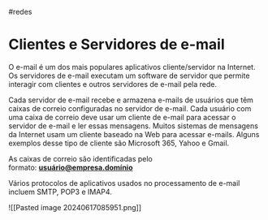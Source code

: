 #redes 
# Clientes e Servidores de e-mail

O e-mail é um dos mais populares aplicativos cliente/servidor na Internet. Os servidores de e-mail executam um software de servidor que permite interagir com clientes e outros servidores de e-mail pela rede.

Cada servidor de e-mail recebe e armazena e-mails de usuários que têm caixas de correio configuradas no servidor de e-mail. Cada usuário com uma caixa de correio deve usar um cliente de e-mail para acessar o servidor de e-mail e ler essas mensagens. Muitos sistemas de mensagens da Internet usam um cliente baseado na Web para acessar e-mails. Alguns exemplos desse tipo de cliente são Microsoft 365, Yahoo e Gmail.

As caixas de correio são identificadas pelo formato: **usuário@empresa.domínio**

Vários protocolos de aplicativos usados no processamento de e-mail incluem SMTP, POP3 e IMAP4.

![[Pasted image 20240617085951.png]]









